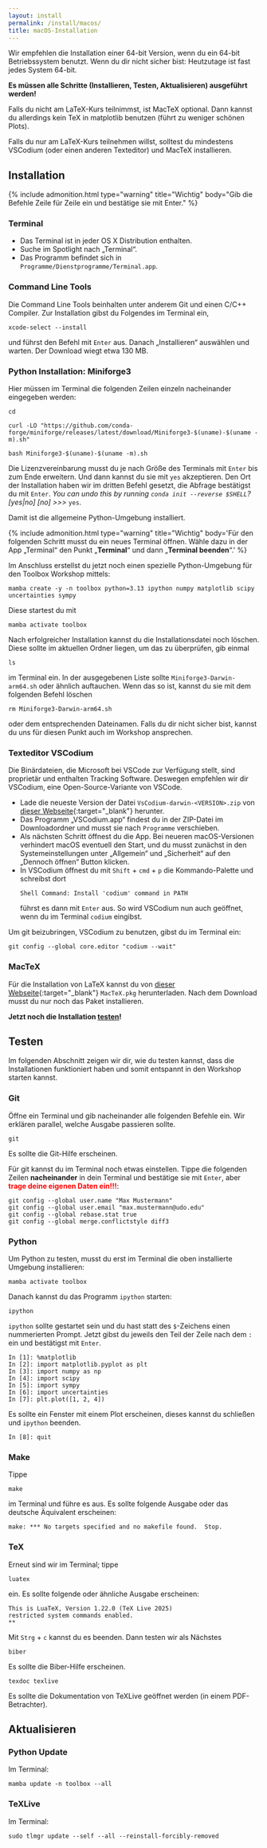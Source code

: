 ```yaml
---
layout: install
permalink: /install/macos/
title: macOS-Installation
---
```



Wir empfehlen die Installation einer 64-bit Version,
wenn du ein 64-bit Betriebssystem benutzt.
Wenn du dir nicht sicher bist: Heutzutage ist fast jedes System 64-bit.

__Es müssen alle Schritte (Installieren, Testen, Aktualisieren) ausgeführt werden!__

Falls du nicht am LaTeX-Kurs teilnimmst, ist MacTeX optional.
Dann kannst du allerdings kein TeX in matplotlib benutzen (führt zu weniger schönen Plots).

Falls du nur am LaTeX-Kurs teilnehmen willst,
solltest du mindestens VSCodium (oder einen anderen Texteditor)
und MacTeX installieren.


## <a id="Installation"></a>Installation

{% include admonition.html
  type="warning"
  title="Wichtig"
  body="Gib die Befehle Zeile für Zeile ein und bestätige sie mit Enter."
%}

### Terminal

- Das Terminal ist in jeder OS X Distribution enthalten.
- Suche im Spotlight nach „Terminal“.
- Das Programm befindet sich in `Programme/Dienstprogramme/Terminal.app`.

### Command Line Tools

Die Command Line Tools beinhalten unter anderem Git und einen C/C++ Compiler.
Zur Installation gibst du Folgendes im Terminal ein,

    xcode-select --install

und führst den Befehl mit `Enter` aus.
Danach „Installieren“ auswählen und warten. Der Download wiegt etwa 130 MB.

### Python Installation: Miniforge3

Hier müssen im Terminal die folgenden Zeilen einzeln nacheinander eingegeben werden:
```
cd
```
```
curl -LO "https://github.com/conda-forge/miniforge/releases/latest/download/Miniforge3-$(uname)-$(uname -m).sh"
```
```
bash Miniforge3-$(uname)-$(uname -m).sh
```

Die Lizenzvereinbarung musst du je nach Größe des Terminals mit `Enter` bis zum Ende erweitern.
Und dann kannst du sie mit `yes` akzeptieren.
Den Ort der Installation haben wir im dritten Befehl gesetzt, die Abfrage bestätigst du mit `Enter`.
_You can undo this by running `conda init --reverse $SHELL`? [yes|no]       [no] >>>_ `yes`.

Damit ist die allgemeine Python-Umgebung installiert.

{% include admonition.html
  type="warning"
  title="Wichtig"
  body='Für den folgenden Schritt musst du ein neues Terminal öffnen.
  Wähle dazu in der App „Terminal“ den Punkt „<b>Terminal</b>“ und dann „<b>Terminal beenden</b>“.' %}

Im Anschluss erstellst du jetzt noch einen spezielle Python-Umgebung für den Toolbox Workshop mittels:

    mamba create -y -n toolbox python=3.13 ipython numpy matplotlib scipy uncertainties sympy

Diese startest du mit

    mamba activate toolbox

Nach erfolgreicher Installation kannst du die Installationsdatei noch löschen. Diese sollte im aktuellen Ordner liegen, um das zu überprüfen, gib einmal

    ls

im Terminal ein. In der ausgegebenen Liste sollte `Miniforge3-Darwin-arm64.sh`
oder ähnlich auftauchen.
Wenn das so ist, kannst du sie mit dem folgenden Befehl löschen

    rm Miniforge3-Darwin-arm64.sh

oder dem entsprechenden Dateinamen.
Falls du dir nicht sicher bist, kannst du uns für diesen Punkt auch im Workshop ansprechen.


### Texteditor VSCodium

Die Binärdateien, die Microsoft bei VSCode zur Verfügung stellt,
sind proprietär und enthalten Tracking Software.
Deswegen empfehlen wir dir VSCodium, eine Open-Source-Variante von VSCode.

- Lade die neueste Version der Datei `VsCodium-darwin-<VERSION>.zip` von
  [dieser Webseite](https://github.com/VSCodium/vscodium/releases){:target="_blank"} herunter.
- Das Programm „VSCodium.app“ findest du in der ZIP-Datei im Downloadordner
  und musst sie nach `Programme` verschieben.
- Als nächsten Schritt öffnest du die App.
  Bei neueren macOS-Versionen verhindert macOS eventuell den Start,
  und du musst zunächst in den Systemeinstellungen unter „Allgemein“
  und „Sicherheit“ auf den „Dennoch öffnen“ Button klicken.
- In VSCodium öffnest du mit `Shift` + `cmd` + `p` die Kommando-Palette
  und schreibst dort
  ```
  Shell Command: Install 'codium' command in PATH
  ```
  führst es dann mit `Enter` aus.
  So wird VSCodium nun auch geöffnet, wenn du im Terminal `codium` eingibst.

Um git beizubringen, VSCodium zu benutzen, gibst du im Terminal ein:

    git config --global core.editor "codium --wait"

### MacTeX

Für die Installation von LaTeX kannst du von [dieser Webseite](http://tug.org/cgi-bin/mactex-download/MacTeX.pkg){:target="_blank"} `MacTeX.pkg` herunterladen.
Nach dem Download musst du nur noch das Paket installieren.

__Jetzt noch die Installation [testen](#test)!__


## <a id="test"></a>Testen

Im folgenden Abschnitt zeigen wir dir, wie du testen kannst, dass die Installationen funktioniert haben 
und somit entspannt in den Workshop starten kannst.

### Git

Öffne ein Terminal und gib nacheinander alle folgenden Befehle ein.
Wir erklären parallel, welche Ausgabe passieren sollte.

    git

Es sollte die Git-Hilfe erscheinen.

Für git kannst du im Terminal noch etwas einstellen.
Tippe die folgenden Zeilen __nacheinander__ in dein Terminal und bestätige sie mit `Enter`,
aber <span style="color: red;">__trage deine eigenen Daten ein!!!__</span>:

    git config --global user.name "Max Mustermann"
    git config --global user.email "max.mustermann@udo.edu"
    git config --global rebase.stat true
    git config --global merge.conflictstyle diff3

### Python

Um Python zu testen, musst du erst im Terminal die oben installierte Umgebung installieren:

    mamba activate toolbox

Danach kannst du das Programm `ipython` starten:

    ipython

`ipython` sollte gestartet sein und du hast statt des `$`-Zeichens einen nummerierten Prompt.
Jetzt gibst du jeweils den Teil der Zeile nach dem `:` ein und bestätigst mit `Enter`.

    In [1]: %matplotlib
    In [2]: import matplotlib.pyplot as plt
    In [3]: import numpy as np
    In [4]: import scipy
    In [5]: import sympy
    In [6]: import uncertainties
    In [7]: plt.plot([1, 2, 4])

Es sollte ein Fenster mit einem Plot erscheinen, dieses kannst du schließen und `ipython` beenden.

    In [8]: quit

### Make

Tippe

    make

im Terminal und führe es aus.
Es sollte folgende Ausgabe oder das deutsche Äquivalent erscheinen:

    make: *** No targets specified and no makefile found.  Stop.

### TeX

Erneut sind wir im Terminal; tippe

    luatex

ein. Es sollte folgende oder ähnliche Ausgabe erscheinen:

    This is LuaTeX, Version 1.22.0 (TeX Live 2025)
    restricted system commands enabled.
    **

Mit `Strg` + `c` kannst du es beenden.
Dann testen wir als Nächstes

    biber

Es sollte die Biber-Hilfe erscheinen.

    texdoc texlive

Es sollte die Dokumentation von TeXLive geöffnet werden (in einem PDF-Betrachter).

## <a id="update"></a>Aktualisieren

### Python Update

Im Terminal:

    mamba update -n toolbox --all

### TeXLive

Im Terminal:

    sudo tlmgr update --self --all --reinstall-forcibly-removed

